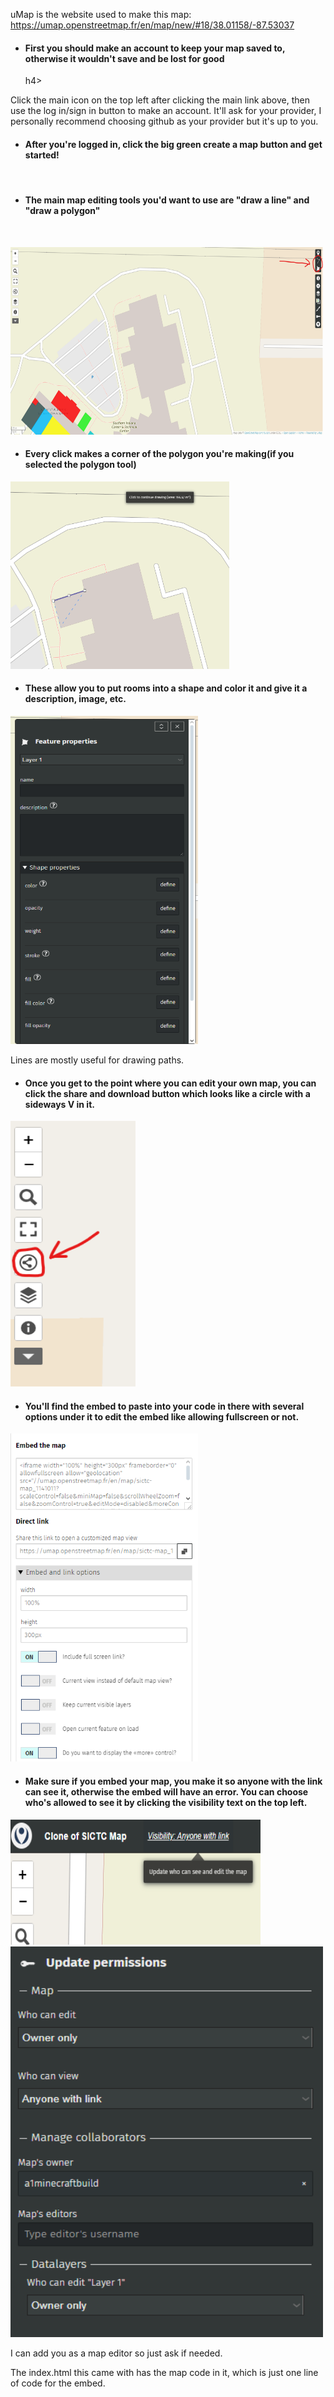 uMap is the website used to make this map:  https://umap.openstreetmap.fr/en/map/new/#18/38.01158/-87.53037
* <h4>First you should make an account to keep your map saved to, otherwise it wouldn't save and be lost for good</h4>h4><br>
Click the main icon on the top left after clicking the main link above, then use the log in/sign in button to make an account. It'll ask for your provider, I personally recommend choosing github as your provider but it's up to you.
* <h4>After you're logged in, click the big green create a map button and get started!</h4><br>
* <h4>The main map editing tools you'd want to use are "draw a line" and "draw a polygon"</h4><br>
<img src="./images/drawtools.png" width="500" height="300"><br>
* <h4>Every click makes a corner of the polygon you're making(if you selected the polygon tool)</h4>
<img src="./images/makingshape.png" width="350" height="300"><br>
* <h4>These allow you to put rooms into a shape and color it and give it a description, image, etc.  </h4>
<img src="./images/features.png" width="300" height="525"><br>

Lines are mostly useful for drawing paths.  

* <h4>Once you get to the point where you can edit your own map, you can click the share and download button which looks like a circle with a sideways V in it.  </h4>
<img src="./images/sharebutton.png" width="200" height="425"><br>
* <h4>You'll find the embed to paste into your code in there with several options under it to edit the embed like allowing fullscreen or not.  </h4>
<img src="./images/embedsettings.png" width="300" height="525"><br>

* <h4>Make sure if you embed your map, you make it so anyone with the link can see it, otherwise the embed will have an error.  You can choose who's allowed to see it by clicking the visibility text on the top left.  </h4>
<img src="./images/visibility.png" width="400" height="200">
<img src="./images/visibilitysettings.png" width="500" height="625">

I can add you as a map editor so just ask if needed.  

The index.html this came with has the map code in it, which is just one line of code for the embed.  
